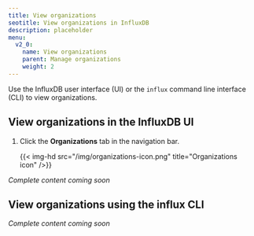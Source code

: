 ```yaml
---
title: View organizations
seotitle: View organizations in InfluxDB
description: placeholder
menu:
  v2_0:
    name: View organizations
    parent: Manage organizations
    weight: 2
---
```


Use the InfluxDB user interface (UI) or the `influx` command line interface (CLI)
to view organizations.

## View organizations in the InfluxDB UI

1. Click the **Organizations** tab in the navigation bar.

    {{< img-hd src="/img/organizations-icon.png" title="Organizations icon" />}}

_Complete content coming soon_

## View organizations using the influx CLI

_Complete content coming soon_
